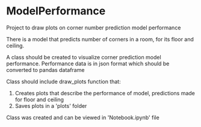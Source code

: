 # ModelPerformance
Project to draw plots on corner number prediction model performance

There is a model that predicts number of corners in a room, for its floor and ceiling.

A class should be created to visualize corner prediction model performance.
Performance data is in json format which should be converted to pandas dataframe

Class should include draw_plots function that:
1. Creates plots that describe the performance of model, predictions made for floor and ceiling
2. Saves plots in a 'plots' folder

Class was created and can be viewed in 'Notebook.ipynb' file
